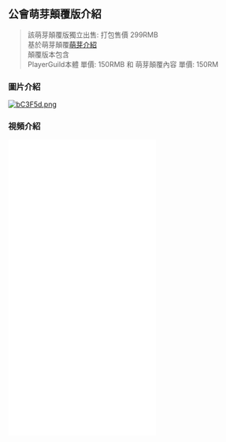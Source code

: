 ## 公會萌芽顛覆版介紹

> 該萌芽顛覆版獨立出售: 打包售價 299RMB   
> 基於萌芽顛覆[萌芽介紹](https://www.mcbbs.net/thread-1063561-1-1.html)    
> 顛覆版本包含   
> PlayerGuild本體 單價: 150RMB 和 萌芽顛覆內容 單價: 150RM

### 圖片介紹

[![bC3F5d.png](https://s4.ax1x.com/2022/02/23/bC3F5d.png)](https://imgtu.com/i/bC3F5d)

### 視頻介紹
<iframe src="//player.bilibili.com/player.html?aid=894356826&bvid=BV1EP4y1c75N&cid=515219697&page=1" scrolling="no" border="0" frameborder="no" framespacing="0" allowfullscreen="true" height="600px"> </iframe>